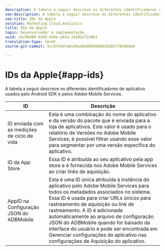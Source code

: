 ```yaml
---
description: A tabela a seguir descreve os diferentes identificadores de aplicativo usados pelo Android SDK e pelos Adobe Mobile Services.
seo-description: A tabela a seguir descreve os diferentes identificadores de aplicativo usados pelo Android SDK e pelos Adobe Mobile Services.
seo-title: IDs da Apple
solution: Marketing Cloud,Analytics
title: IDs da Apple
topic: Desenvolvedor e implementação
uuid: 3ac99489-6269-439e-a814-24102ef220b1
translation-type: tm+mt
source-git-commit: 3cc97443fabcb9ae9e09b998801bbb57785960e0

---
```



# IDs da Apple{#app-ids}

A tabela a seguir descreve os diferentes identificadores de aplicativo usados pelo Android SDK e pelos Adobe Mobile Services.

| ID | Descrição |
|--- |--- |
| ID enviada com as medições de ciclo de vida | Esta é uma combinação do nome do aplicativo e da versão do pacote que é enviada para a loja de aplicativos. Este valor é usado para o relatório de Versões no Adobe Mobile Services; é possível filtrar usando esse valor para segmentar por uma versão específica do aplicativo. |
| ID da App Store | Essa ID é atribuída ao seu aplicativo pela app store e é fornecida nos Adobe Mobile Services ao criar links de aquisição. |
| AppID na Configuração JSON do ADBMobile | Esta é uma ID única atribuída à instância do aplicativo pelo Adobe Mobile Services para todos os metadados associados no sistema. Essa ID é usada para criar URLs únicos para rastreamento de aquisição ou link de rastreamento. A ID é adicionada automaticamente ao arquivo de configuração JSON do ADBMobile quando for baixado da interface do usuário e pode ser encontrada em Gerenciar configurações do aplicativo nas configurações de Aquisição do aplicativo. |